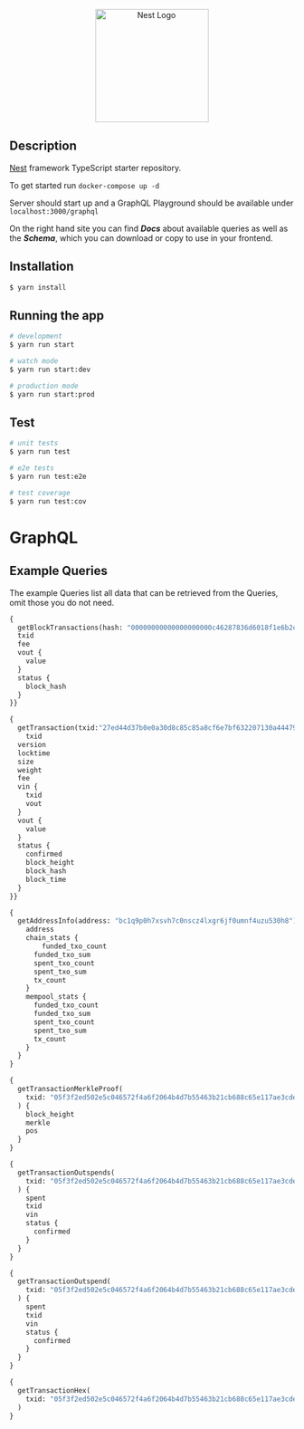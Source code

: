 <p align="center">
  <a href="http://nestjs.com/" target="blank"><img src="https://userimg-assets.customeriomail.com/images/client-env-65797/1685522835841_Logo_mandarin_01H1RFTTFWVB00G2D2DK3NKD2Y.png" width="200" alt="Nest Logo" /></a>
</p>

## Description

[Nest](https://github.com/nestjs/nest) framework TypeScript starter repository.

To get started run `docker-compose up -d`

Server should start up and a GraphQL Playground should be available under `localhost:3000/graphql` 

On the right hand site you can find **_Docs_** about available queries as well as the **_Schema_**, which you can download or copy to use in your frontend.

## Installation

```bash
$ yarn install
```

## Running the app

```bash
# development
$ yarn run start

# watch mode
$ yarn run start:dev

# production mode
$ yarn run start:prod
```

## Test

```bash
# unit tests
$ yarn run test

# e2e tests
$ yarn run test:e2e

# test coverage
$ yarn run test:cov
```


# GraphQL

## Example Queries

The example Queries list all data that can be retrieved from the Queries, omit those you do not need.


```GraphQL
{
  getBlockTransactions(hash: "00000000000000000000c46287836d6018f1e6b2c02e33bd60e5c0681bcfe211",index: 50){
  txid
  fee
  vout {
    value
  }
  status {
    block_hash
  }
}}
```

```GraphQL
{
  getTransaction(txid:"27ed44d37b0e0a30d8c85c85a8cf6e7bf632207130a4447932ce057646f2e1de"){
	txid
  version
  locktime
  size
  weight
  fee
  vin {
    txid
    vout
  }
  vout {
    value
  }
  status {
    confirmed
    block_height
    block_hash
    block_time
  }
}}
```

```GraphQL
{
  getAddressInfo(address: "bc1q9p0h7xsvh7c0nscz4lxgr6jf0umnf4uzu530h8") {
    address
    chain_stats {
    	funded_txo_count
      funded_txo_sum
      spent_txo_count
      spent_txo_sum
      tx_count
    }
    mempool_stats {
      funded_txo_count
      funded_txo_sum
      spent_txo_count
      spent_txo_sum
      tx_count
    }
  }
}
```


```GraphQL
{
  getTransactionMerkleProof(
    txid: "05f3f2ed502e5c046572f4a6f2064b4d7b55463b21cb688c65e117ae3cde567c"
  ) {
    block_height
    merkle
    pos
  }
}
```

```GraphQL
{
  getTransactionOutspends(
    txid: "05f3f2ed502e5c046572f4a6f2064b4d7b55463b21cb688c65e117ae3cde567c"
  ) {
    spent
    txid
    vin
    status {
      confirmed
    }
  }
}
```

```GraphQL
{
  getTransactionOutspend(
    txid: "05f3f2ed502e5c046572f4a6f2064b4d7b55463b21cb688c65e117ae3cde567c", vout: 0
  ) {
    spent
    txid
    vin
    status {
      confirmed
    }
  }
}
```

```GraphQL
{
  getTransactionHex(
    txid: "05f3f2ed502e5c046572f4a6f2064b4d7b55463b21cb688c65e117ae3cde567c"
  )
}
```
